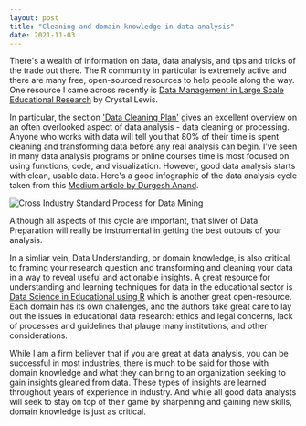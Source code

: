 ```yaml
---
layout: post
title: "Cleaning and domain knowledge in data analysis"
date: 2021-11-03
---
```


There's a wealth of information on data, data analysis, and tips and tricks of the trade out there. The R community in particular is extremely active and there are many free, open-sourced resources to help people along the way. One resource I came across recently is [Data Management in Large Scale Educational Research](https://cghlewis.github.io/mpsi-data-training/index.html) by Crystal Lewis.   

In particular, the section ['Data Cleaning Plan'](https://cghlewis.github.io/mpsi-data-training/training_4.html) gives an excellent overview on an often overlooked aspect of data analysis - data cleaning or processing. Anyone who works with data will tell you that 80% of their time is spent cleaning and transforming data before any real analysis can begin. I've seen in many data analysis programs or online courses time is most focused on using functions, code, and visualization. However, good data analysis starts with clean, usable data. Here's a good infographic of the data analysis cycle taken from this [Medium article by Durgesh Anand](https://medium.com/analytics-vidhya/learn-data-science-using-crisp-dm-framework-473960b2da90).  

![Cross Industry Standard Process for Data Mining](https://sorayaworldwide.github.io/images/1_hcyFS7bnLbg2tmthUnLuVQ.png)  

Although all aspects of this cycle are important, that sliver of Data Preparation will really be instrumental in getting the best outputs of your analysis.  

In a simliar vein, Data Understanding, or domain knowledge, is also critical to framing your research question and transforming and cleaning your data in a way to reveal useful and actionable insights. A great resource for understanding and learning techniques for data in the educational sector is [Data Science in Educational using R](https://datascienceineducation.com/) which is another great open-resource. Each domain has its own challenges, and the authors take great care to lay out the issues in educational data research: ethics and legal concerns, lack of processes and guidelines that plauge many institutions, and other considerations.  

While I am a firm believer that if you are great at data analysis, you can be successful in most industries, there is much to be said for those with domain knowledge and what they can bring to an organization seeking to gain insights gleaned from data. These types of insights are learned throughout years of experience in industry. And while all good data analysts will seek to stay on top of their game by sharpening and gaining new skills, domain knowledge is just as critical. 
  
